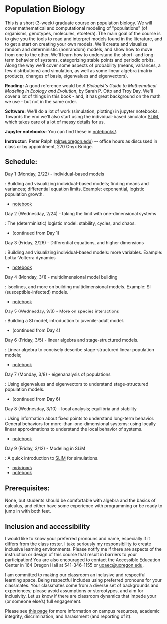 # Population Biology

This is a short (3-week) graduate course on population biology.
We will cover mathematical and computational modeling of "populations"
(of organisms, genotypes, molecules, etcetera).
The main goal of the course is to give you the tools to
read and interpret models found in the literature,
and to get a start on creating your own models.
We'll create and visualize random and deterministic (nonrandom) models,
and show how to move from one to the other.
We'll learn how to understand the short- and long-term behavior of systems,
categorizing stable points and periodic orbits.
Along the way we'll cover 
some aspects of probability (means, variances, a few distributions) and simulation,
as well as some linear algebra (matrix products, changes of basis, eigenvalues and eigenvectors).

**Reading:** 
A good reference would be *A Biologist's Guide to Mathematical Modeling in Ecology and Evolution*, by Sarah P. Otto and Troy Day.
We'll cover a lot of things in this book - and, it has great background on the math we use - but not in the same order.

**Software:**
We'll do a lot of work (simulation, plotting) in jupyter notebooks.
Towards the end we'll also start using the individual-based simulator [SLiM](https://messerlab.org/slim/),
which takes care of a lot of messy details for us.

**Jupyter notebooks:**
You can find these in [notebooks/](notebooks/).

**Instructor:**
Peter Ralph (plr@uoregon.edu) -- office hours as discussed in class
or by appointment, 270 Onyx Bridge.

## Schedule:

Day 1 (Monday, 2/22) - individual-based models

: Building and visualizing individual-based models; finding means and variances;
    differential equation limits.
    Example: exponential, logistic population growth.

- [notebook](notebooks/individual_models.ipynb)

Day 2 (Wednesday, 2/24) - taking the limit with one-dimensional systems

: The (deterministic) logistic model: stability, cycles, and chaos.

- (continued from Day 1)

Day 3 (Friday, 2/26) - Differential equations, and higher dimensions

: Building and visualizing individual-based models: more variables.
    Example: Lotka-Volterra dynamics

- [notebook](notebooks/diff_eqns.ipynb)

Day 4 (Monday, 3/1) - multidimensional model building

: Isoclines, and more on building multidimensional models.
    Example: SI (susceptible-infected) models.

- [notebook](notebooks/species_interactions.ipynb)

Day 5 (Wednesday, 3/3) - More on species interactions

: Building a SI model, introduction to juvenile-adult model.

- (continued from Day 4)

Day 6 (Friday, 3/5) - linear algebra and stage-structured models.

: Linear algebra to concisely describe stage-structured linear population models;

- [notebook](notebooks/structured_populations.ipynb)

Day 7 (Monday, 3/8) - eigenanalysis of populations

: Using eigenvalues and eigenvectors to
    understand stage-structured population models.

- (continued from Day 6)

Day 8 (Wednesday, 3/10) - local analysis; equilibria and stability

: Using information about fixed points to understand long-term behavior.
    General behaviors for more-than-one-dimensional systems:
    using locally linear approximations to understand
    the local behavior of systems.

- [notebook](notebooks/nonlinear_systems.ipynb)

Day 9 (Friday, 3/12) - Modeling in SLiM

: A quick introduction to [SLiM](https://messerlab.org/slim/) for simulations.

- [notebook](notebooks/slim_intro.ipynb)
- [notebook](notebooks/space_with_slim.ipynb)

## Prerequisites:

None, but students should be comfortable with algebra and the basics of calculus,
and either have some experience with programming or be ready to jump in with both feet.

## Inclusion and accessibility

I would like to know your preferred pronouns and name,
especially if it differs from the class roster.
I take seriously my responsibility to create inclusive learning environments.
Please notify me if there are aspects of the instruction or design of this
course that result in barriers to your participation! You are also encouraged
to contact the Accessible Education Center in 164 Oregon Hall at 541-346-1155
or uoaec@uoregon.edu.

I am committed to making our classroom an inclusive and respectful learning space.
Being respectful includes using preferred pronouns for your classmates.
Your classmates come from a diverse set of backgrounds and experiences;
please avoid assumptions or stereotypes, and aim for inclusivity.
Let us know if there are classroom dynamics that impede your (or someone else’s) full engagement. 

Please see [this page](policies.html) for more information on
campus resources, academic integrity, discrimination, and harassment (and reporting of it).

